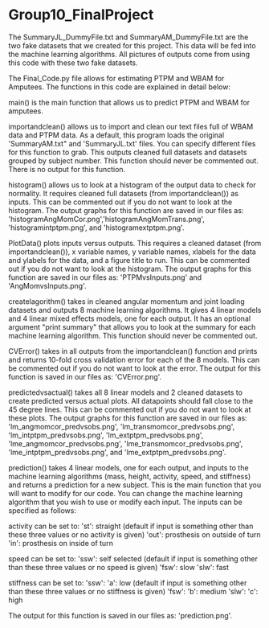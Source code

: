 # Group10_FinalProject

The SummaryJL_DummyFile.txt and SummaryAM_DummyFile.txt are the two fake datasets that we created for this project. This data will be fed into the machine learning algorithms. All pictures of outputs come from using this code with these two fake datasets.

The Final_Code.py file allows for estimating PTPM and WBAM for Amputees. The functions in this code are explained in detail below:

main() is the main function that allows us to predict PTPM and WBAM for amputees.

importandclean() allows us to import and clean our text files full of WBAM data and PTPM data. As a default, this program loads the original 'SummaryAM.txt" and 'SummaryJL.txt' files. You can specify different files for this function to grab. This outputs cleaned full datasets and datasets grouped by subject number. This function should never be commented out. There is no output for this function.

histogram() allows us to look at a histogram of the output data to check for normality. It requires cleaned full datasets (from importandclean()) as inputs. This can be commented out if you do not want to look at the histogram. The output graphs for this function are saved in our files as: 'histogramAngMomCor.png','histogramAngMomTrans.png', 'histogramintptpm.png', and 'histogramextptpm.png'.

PlotData() plots inputs versus outputs. This requires a cleaned dataset (from importandclean()), x variable names, y variable names, xlabels for the data and ylabels for the data, and a figure title to run. This can be commented out if you do not want to look at the histogram. The output graphs for this function are saved in our files as: 'PTPMvsInputs.png' and 'AngMomvsInputs.png'.

createlagorithm() takes in cleaned angular momentum and joint loading datasets and outputs 8 machine learning algorithms. It gives 4 linear models and 4 linear mixed effects models, one for each output. It has an optional argument "print summary" that allows you to look at the summary for each machine learning algorithm. This function should never be commented out.

CVError() takes in all outputs from the importandclean() function and prints and returns 10-fold cross validation error for each of the 8 models. This can be commented out if you do not want to look at the error. The output for this function is saved in our files as: 'CVError.png'.

predictedvsactual() takes all 8 linear models and 2 cleaned datasets to create predicted versus actual plots. All datapoints should fall close to the 45 degree lines. This can be commented out if you do not want to look at these plots. The output graphs for this function are saved in our files as: 'lm_angmomcor_predvsobs.png', 'lm_transmomcor_predvsobs.png', 'lm_intptpm_predvsobs.png', 'lm_extptpm_predvsobs.png', 'lme_angmomcor_predvsobs.png', 'lme_transmomcor_predvsobs.png', 'lme_intptpm_predvsobs.png', and 'lme_extptpm_predvsobs.png'.

prediction() takes 4 linear models, one for each output, and inputs to the machine learning algorithms (mass, height, activity, speed, and stiffness) and returns a prediction for a new subject. This is the main function that you will want to modify for our code. You can change the machine learning algorithm that you wish to use or modify each input. The inputs can be specified as follows:

activity can be set to: 
  'st': straight (default if input is something other than these three values or no activity is given)
  'out': prosthesis on outside of turn
  'in': prosthesis on inside of turn
  
speed can be set to: 
  'ssw': self selected (default if input is something other than these three values or no speed is given)
  'fsw': slow
  'slw': fast

stiffness can be set to: 
  'ssw': 'a': low (default if input is something other than these three values or no stiffness is given)
  'fsw': 'b': medium
  'slw': 'c': high
  
The output for this function is saved in our files as: 'prediction.png'.
